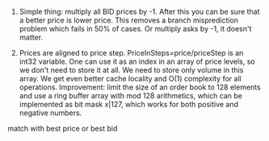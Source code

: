  
1. Simple thing: multiply all BID prices by -1. After this you can be sure that a better price is lower price. This removes a branch misprediction problem which fails in 50% of cases. Or multiply asks by -1, it doesn't matter. 

2. Prices are aligned to price step. PriceInSteps=price/priceStep is an int32 variable. One can use it as an index in an array of price levels, so we don't need to store it at all. We need to store only volume in this array. We get even better cache locality and O(1) complexity for all operations. Improvement: limit the size of an order book to 128 elements and use a ring buffer array with mod 128 arithmetics, which can be implemented as bit mask x|127, which works for both positive and negative numbers.


match with best price or best bid